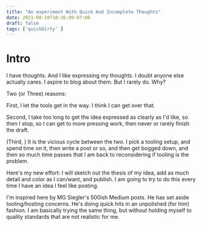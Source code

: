 ```yaml
---
title: "An experiment With Quick And Incomplete Thoughts"
date: 2021-08-18T10:36:09-07:00
draft: false
tags: ['quickDirty' ]
---
```


# Intro

I have thoughts. And I like expressing my thoughts. I doubt anyone else actually cares. I aspire to blog about them. But I rarely do. Why?

Two (or Three) reasons:

First, I let the tools get in the way. I think I can get over that.

Second, I take too long to get the idea expressed as clearly as I'd like, so then I stop, so I can get to more pressing work, then never or rarely finish the draft.

(Third, ) It is the vicious cycle between the two. I pick a tooling setup, and spend time on it, then write a post or so, and then get bogged down, and then so much time passes that I am back to reconsidering if tooling is the problem.

Here's my new effort: I will sketch out the thesis of my idea, add as much detail and color as I can/want, and publish. I am going to try to do this every time I have an idea I feel like posting.

I'm inspired here by MG Siegler's 500ish Medium posts. He has set aside tooling/hosting concerns. He's doing quick hits in an unpolished (for him) fashion. I am basically trying the same thing, but without holding myself to quality standards that are not realistic for me.

